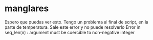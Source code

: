 # manglares
Espero que puedas ver esto.
Tengo un problema al final de script, en la parte de temperatura.
Sale este error y no puede resolverlo
Error in seq_len(n) : argument must be coercible to non-negative integer
